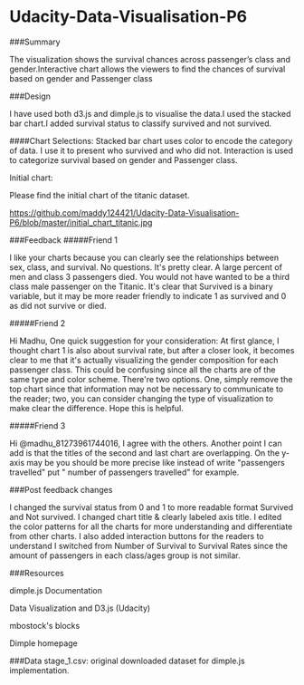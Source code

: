 # Udacity-Data-Visualisation-P6

###Summary

The visualization shows the survival chances across passenger’s class and gender.Interactive chart allows the viewers to find the chances of survival based on gender and Passenger class


###Design

I have used both d3.js and dimple.js to visualise the data.I used the stacked bar chart.I added survival status to classify survived and not survived.

####Chart Selections:
Stacked bar chart uses color to encode the category of data. I use it to present who survived and who did not.
Interaction is used to categorize survival based on gender and Passenger class.


Initial chart:

Please find the initial chart of the titanic dataset.

https://github.com/maddy124421/Udacity-Data-Visualisation-P6/blob/master/initial_chart_titanic.jpg



###Feedback
#####Friend 1

I like your charts because you can clearly see the relationships between sex, class, and survival.
No questions. It's pretty clear.
A large percent of men and class 3 passengers died.
You would not have wanted to be a third class male passenger on the Titanic.
It's clear that Survived is a binary variable, but it may be more reader friendly to indicate 1 as survived and 0 as did not survive or died.


#####Friend 2


Hi Madhu,
One quick suggestion for your consideration:
At first glance, I thought chart 1 is also about survival rate, but after a closer look, it becomes clear to me that it's actually visualizing the gender composition for each passenger class. This could be confusing since all the charts are of the same type and color scheme. There're two options. One, simply remove the top chart since that information may not be necessary to communicate to the reader; two, you can consider changing the type of visualization to make clear the difference.
Hope this is helpful.

#####Friend 3

Hi @madhu_81273961744016,
I agree with the others.
Another point I can add is that the titles of the second and last chart are overlapping.
On the y-axis may be you should be more precise like instead of write "passengers travelled" put " number of passengers travelled" for example.

###Post feedback changes

I changed the survival status from 0 and 1 to more readable format Survived and Not survived.
I changed chart title & clearly labeled axis title.
I edited the color patterns for all the charts for more understanding and differentiate from other charts. 
I also added interaction buttons for the readers to understand 
I switched from Number of Survival to Survival Rates since the amount of passengers in each class/ages group is not similar.


###Resources

dimple.js Documentation

Data Visualization and D3.js (Udacity)

mbostock's blocks

Dimple homepage

###Data
stage_1.csv: original downloaded dataset for dimple.js implementation.



